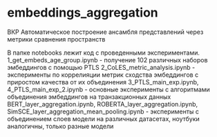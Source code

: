 # embeddings_aggregation
ВКР Автоматическое построение ансамбля представлений через метрики сравнения пространств

В папке notebooks лежит код с проведенными экспериментами.
1_get_embeds_age_group.ipynb - получение 102 различных наборов эмбеддингов с помощью PTLS
2_CoLES_metric_analysis.ipynb - эксперименты по коррелияции метрик сходства эмбеддингов с приростом качества от их объединения
3_PTLS_main_exp.ipynb, 4_PTLS_main_exp_2.ipynb  - основные эксперименты с алгоритмами объединения эмбеддингов на транзакционных данных
BERT_layer_aggregation.ipynb, ROBERTA_layer_aggregation.ipynb, SimSCE_layer_aggregation_mean_pooling.ipynb - эксперименты с объединением слоев модели на различных датасетах, ноутбуки аналогичны, только разные модели
